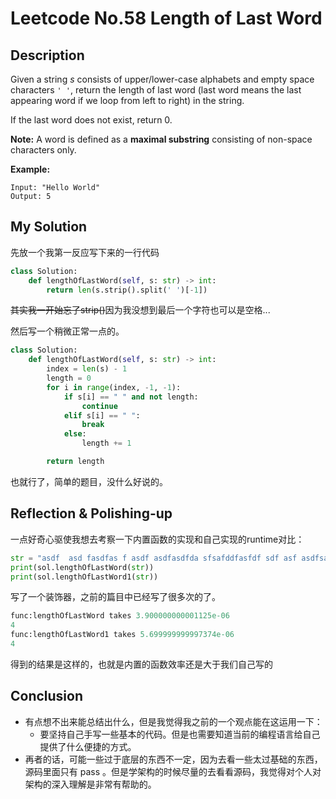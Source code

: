# Leetcode No.58 Length of  Last Word

## Description

Given a string *s* consists of upper/lower-case alphabets and empty space characters `' '`, return the length of last word (last word means the last appearing word if we loop from left to right) in the string.

If the last word does not exist, return 0.

**Note:** A word is defined as a **maximal substring** consisting of non-space characters only.

**Example:**

```
Input: "Hello World"
Output: 5
```

## My Solution

先放一个我第一反应写下来的一行代码

```python
class Solution:
    def lengthOfLastWord(self, s: str) -> int:
        return len(s.strip().split(' ')[-1])
```

~~其实我一开始忘了strip()~~因为我没想到最后一个字符也可以是空格...

然后写一个稍微正常一点的。

```python
class Solution:
    def lengthOfLastWord(self, s: str) -> int:
        index = len(s) - 1
        length = 0
        for i in range(index, -1, -1):
            if s[i] == " " and not length:
                continue
            elif s[i] == " ":
                break
            else:
                length += 1

        return length
```

也就行了，简单的题目，没什么好说的。

## Reflection & Polishing-up

一点好奇心驱使我想去考察一下内置函数的实现和自己实现的runtime对比：

```python
str = "asdf  asd fasdfas f asdf asdfasdfda sfsafddfasfdf sdf asf asdfsadf as  sdfas dfasf asdf asd  asdfas dfas as  fasdfasfd safsadf a sdfd"
print(sol.lengthOfLastWord(str))
print(sol.lengthOfLastWord1(str))
```

写了一个装饰器，之前的篇目中已经写了很多次的了。

```python
func:lengthOfLastWord takes 3.900000000001125e-06
4
func:lengthOfLastWord1 takes 5.699999999997374e-06
4
```

得到的结果是这样的，也就是内置的函数效率还是大于我们自己写的

## Conclusion

- 有点想不出来能总结出什么，但是我觉得我之前的一个观点能在这运用一下：
  - 要坚持自己手写一些基本的代码。但是也需要知道当前的编程语言给自己提供了什么便捷的方式。
- 再者的话，可能一些过于底层的东西不一定，因为去看一些太过基础的东西，源码里面只有 pass 。但是学架构的时候尽量的去看看源码，我觉得对个人对架构的深入理解是非常有帮助的。